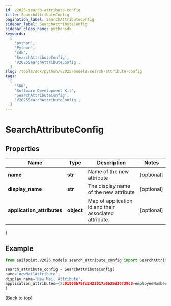 ```yaml
---
id: v2025-search-attribute-config
title: SearchAttributeConfig
pagination_label: SearchAttributeConfig
sidebar_label: SearchAttributeConfig
sidebar_class_name: pythonsdk
keywords:
  [
    'python',
    'Python',
    'sdk',
    'SearchAttributeConfig',
    'V2025SearchAttributeConfig',
  ]
slug: /tools/sdk/python/v2025/models/search-attribute-config
tags:
  [
    'SDK',
    'Software Development Kit',
    'SearchAttributeConfig',
    'V2025SearchAttributeConfig',
  ]
---
```


# SearchAttributeConfig

## Properties

| Name | Type | Description | Notes |
| --- | --- | --- | --- |
| **name** | **str** | Name of the new attribute | [optional] |
| **display_name** | **str** | The display name of the new attribute | [optional] |
| **application_attributes** | **object** | Map of application id and their associated attribute. | [optional] |

}

## Example

```python
from sailpoint.v2025.models.search_attribute_config import SearchAttributeConfig

search_attribute_config = SearchAttributeConfig(
name='newMailAttribute',
display_name='New Mail Attribute',
application_attributes={2c91808b79fd2422017a0b35d30f3968=employeeNumber, 2c91808b79fd2422017a0b36008f396b=employeeNumber}
)

```

[[Back to top]](#)
